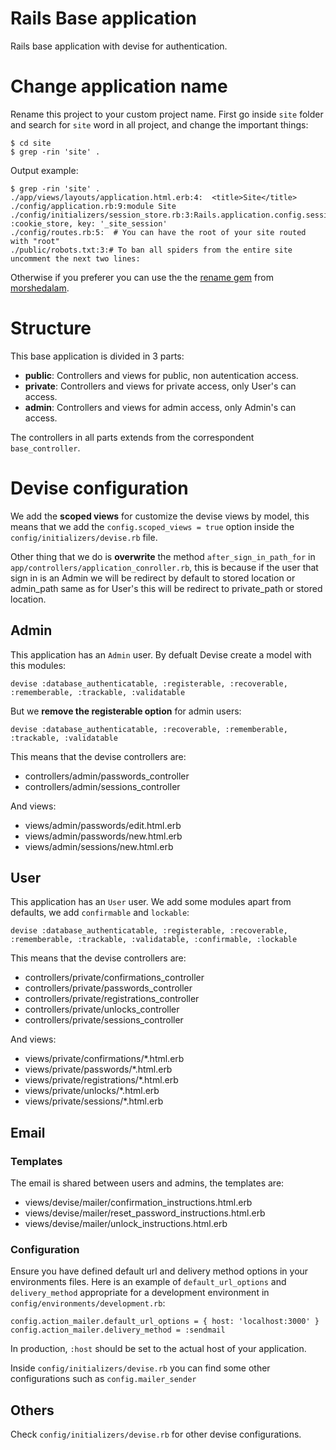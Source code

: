 # Rails Base application

Rails base application with devise for authentication.

# Change application name

Rename this project to your custom project name.
First go inside `site` folder and search for `site` word in all project, and change the important things:

``` 
$ cd site
$ grep -rin 'site' .
```
Output example:

```
$ grep -rin 'site' .
./app/views/layouts/application.html.erb:4:  <title>Site</title>
./config/application.rb:9:module Site
./config/initializers/session_store.rb:3:Rails.application.config.session_store :cookie_store, key: '_site_session'
./config/routes.rb:5:  # You can have the root of your site routed with "root"
./public/robots.txt:3:# To ban all spiders from the entire site uncomment the next two lines:
```

Otherwise if you preferer you can use the the [rename gem](http://rubygems.org/gems/rename) from [morshedalam](https://github.com/morshedalam/rename).

# Structure
This base application is divided in 3 parts:

 - **public**: Controllers and views for public, non autentication access.
 - **private**: Controllers and views for private access, only User's can access.
 - **admin**: Controllers and views for admin access, only Admin's can access.
 
 The controllers in all parts extends from the correspondent `base_controller`.

# Devise configuration

We add the **scoped views** for customize the devise views by model, this means that we add the `config.scoped_views = true` option inside the `config/initializers/devise.rb` file.

Other thing that we do is **overwrite** the method `after_sign_in_path_for` in `app/controllers/application_conroller.rb`, this is because if the user that sign in is an Admin we will be redirect by default to stored location or admin_path same as for User's this will be redirect to private_path or stored location. 

## Admin
This application has an `Admin` user. By defualt Devise create a model with this modules:

```
devise :database_authenticatable, :registerable, :recoverable, :rememberable, :trackable, :validatable
```

But we **remove the registerable option** for admin users:

```
devise :database_authenticatable, :recoverable, :rememberable, :trackable, :validatable
```

This means that the devise controllers are:

 - controllers/admin/passwords_controller
 - controllers/admin/sessions_controller
 
 And views:

 - views/admin/passwords/edit.html.erb
 - views/admin/passwords/new.html.erb
 - views/admin/sessions/new.html.erb

## User
This application has an `User` user. We add some modules apart from defaults, we add `confirmable` and `lockable`:

```
devise :database_authenticatable, :registerable, :recoverable, :rememberable, :trackable, :validatable, :confirmable, :lockable
```

This means that the devise controllers are:

 - controllers/private/confirmations_controller
 - controllers/private/passwords_controller
 - controllers/private/registrations_controller
 - controllers/private/unlocks_controller
 - controllers/private/sessions_controller
 
 And views:

 - views/private/confirmations/*.html.erb
 - views/private/passwords/*.html.erb
 - views/private/registrations/*.html.erb
 - views/private/unlocks/*.html.erb
 - views/private/sessions/*.html.erb

## Email
### Templates
The email is shared between users and admins, the templates are:

 - views/devise/mailer/confirmation_instructions.html.erb
 - views/devise/mailer/reset_password_instructions.html.erb
 - views/devise/mailer/unlock_instructions.html.erb

### Configuration
Ensure you have defined default url and delivery method options in your environments files. Here is an example of `default_url_options` and `delivery_method` appropriate for a development environment in `config/environments/development.rb`:

```
config.action_mailer.default_url_options = { host: 'localhost:3000' }
config.action_mailer.delivery_method = :sendmail
```

In production, `:host` should be set to the actual host of your application.

Inside `config/initializers/devise.rb` you can find some other configurations such as `config.mailer_sender`

## Others
Check `config/initializers/devise.rb` for other devise configurations.
